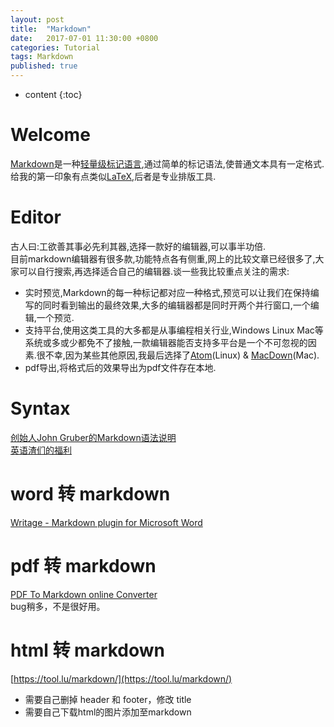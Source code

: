 ```yaml
---
layout: post
title:  "Markdown"
date:   2017-07-01 11:30:00 +0800
categories: Tutorial
tags: Markdown
published: true
---
```


* content
{:toc}


# Welcome
[Markdown](https://daringfireball.net/projects/markdown/)是一种[轻量级标记语言](https://en.wikipedia.org/wiki/Lightweight_markup_language),通过简单的标记语法,使普通文本具有一定格式.  
给我的第一印象有点类似[LaTeX](http://www.latex-project.org/),后者是专业排版工具.

# Editor
古人曰:工欲善其事必先利其器,选择一款好的编辑器,可以事半功倍.  
目前markdown编辑器有很多款,功能特点各有侧重,网上的比较文章已经很多了,大家可以自行搜索,再选择适合自己的编辑器.谈一些我比较重点关注的需求:  
* 实时预览,Markdown的每一种标记都对应一种格式,预览可以让我们在保持编写的同时看到输出的最终效果,大多的编辑器都是同时开两个并行窗口,一个编辑,一个预览.
* 支持平台,使用这类工具的大多都是从事编程相关行业,Windows Linux Mac等系统或多或少都免不了接触,一款编辑器能否支持多平台是一个不可忽视的因素.很不幸,因为某些其他原因,我最后选择了[Atom](https://atom.io/)(Linux) & [MacDown](http://macdown.uranusjr.com/)(Mac).
* pdf导出,将格式后的效果导出为pdf文件存在本地.

# Syntax
[创始人John Gruber的Markdown语法说明](https://daringfireball.net/projects/markdown/syntax)  
[英语渣们的福利](http://wowubuntu.com/markdown/#list)

# word 转 markdown
[Writage - Markdown plugin for Microsoft Word](http://www.writage.com/)

# pdf 转 markdown
[PDF To Markdown online Converter](http://pdf2md.morethan.io/)  
bug稍多，不是很好用。

# html 转 markdown
[https://tool.lu/markdown/](https://tool.lu/markdown/)  
* 需要自己删掉 header 和 footer，修改 title
* 需要自己下载html的图片添加至markdown
